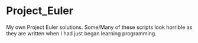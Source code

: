 # Project_Euler
My own Project Euler solutions.
Some/Many of these scripts look horrible as they are written when I had just began learning programming.
